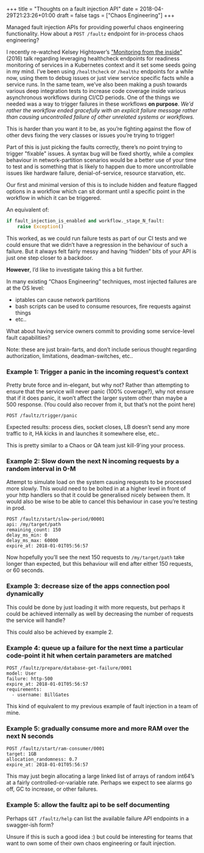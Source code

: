 +++
title = "Thoughts on a fault injection API"
date = 2018-04-29T21:23:26+01:00
draft = false
tags = ["Chaos Engineering"]
+++

Managed fault injection APIs for providing powerful chaos engineering functionality. How about a `POST /faultz` endpoint for in-process chaos engineering?

I recently re-watched Kelsey Hightower’s ["Monitoring from the inside"](https://vimeo.com/173610242) (2016) talk regarding leveraging healthcheck endpoints for readiness monitoring of services in a Kubernetes context and it set some seeds going in my mind. I’ve been using `/healthcheck` or `/healthz` endpoints for a while now, using them to debug issues or just view service specific facts while a service runs. In the same team, we’ve also been making a push towards various deep integration tests to increase code coverage inside various asynchronous workflows during CI/CD periods. One of the things we needed was a way to trigger failures in these workflows **on purpose**. _We’d rather the workflow ended gracefully with an explicit failure message rather than causing uncontrolled failure of other unrelated systems or workflows._

This is harder than you want it to be, as you’re fighting against the flow of other devs fixing the very classes or issues you’re trying to trigger!

Part of this is just picking the faults correctly, there’s no point trying to trigger "fixable" issues. A syntax bug will be fixed shortly, while a complex behaviour in network-partition scenarios would be a better use of your time to test and is something that is likely to happen due to more uncontrollable issues like hardware failure, denial-of-service, resource starvation, etc.

Our first and minimal version of this is to include hidden and feature flagged options in a workflow which can sit dormant until a specific point in the workflow in which it can be triggered.

An equivalent of:

```python
if fault_injection_is_enabled and workflow._stage_N_fault:
    raise Exception()
```

This worked, as we could run failure tests as part of our CI tests and we could ensure that we didn’t have a regression in the behaviour of such a failure. But it always felt fairly messy and having “hidden” bits of your API is just one step closer to a backdoor.

**However**, I’d like to investigate taking this a bit further.

In many existing “Chaos Engineering” techniques, most injected failures are at the OS level:

- iptables can cause network partitions
- bash scripts can be used to consume resources, fire requests against things
- etc..

What about having service owners commit to providing some service-level fault capabilities?

Note: these are just brain-farts, and don’t include serious thought regarding authorization, limitations, deadman-switches, etc..

### Example 1: Trigger a panic in the incoming request’s context

Pretty brute force and in-elegant, but why not? Rather than attempting to ensure that the service will never panic (100% coverage?), why not ensure that if it does panic, it won’t affect the larger system other than maybe a 500 response. (You could also recover from it, but that’s not the point here)

```
POST /faultz/trigger/panic
```

Expected results: process dies, socket closes, LB doesn’t send any more traffic to it, HA kicks in and launches it somewhere else, etc..

This is pretty similar to a Chaos or QA team just kill-9'ing your process.

### Example 2: Slow down the next N incoming requests by a random interval in 0-M

Attempt to simulate load on the system causing requests to be processed more slowly. This would need to be bolted in at a higher level in front of your http handlers so that it could be generalised nicely between them. It would also be wise to be able to cancel this behaviour in case you’re testing in prod.

```
POST /faultz/start/slow-period/00001
api: /my/target/path 
remaining_count: 150
delay_ms_min: 0
delay_ms_max: 60000
expire_at: 2018-01-01T05:56:57 
```

Now hopefully you’ll see the next 150 requests to `/my/target/path` take longer than expected, but this behaviour will end after either 150 requests, or 60 seconds.

### Example 3: decrease size of the apps connection pool dynamically

This could be done by just loading it with more requests, but perhaps it could be achieved internally as well by decreasing the number of requests the service will handle?

This could also be achieved by example 2.

### Example 4: queue up a failure for the next time a particular code-point it hit when certain parameters are matched

```
POST /faultz/prepare/database-get-failure/0001
model: User
failure: http-500
expire_at: 2018-01-01T05:56:57
requirements:
  - username: BillGates
```

This kind of equivalent to my previous example of fault injection in a team of mine.

### Example 5: gradually consume more and more RAM over the next N seconds

```
POST /faultz/start/ram-consumer/0001
target: 1GB
allocation_randomness: 0.7
expire_at: 2018-01-01T05:56:57
```

This may just begin allocating a large linked list of arrays of random int64’s at a fairly controlled-or-variable rate. Perhaps we expect to see alarms go off, GC to increase, or other failures.

### Example 5: allow the faultz api to be self documenting

Perhaps `GET /faultz/help` can list the available failure API endpoints in a swagger-ish form?

Unsure if this is such a good idea :) but could be interesting for teams that want to own some of their own chaos engineering or fault injection.
